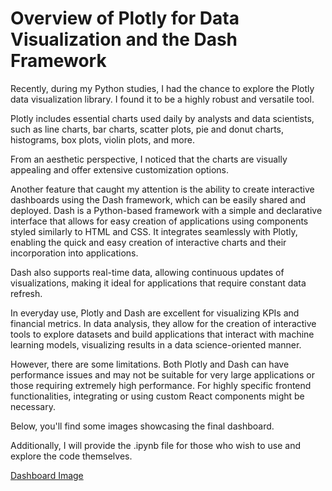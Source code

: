 # Overview of Plotly for Data Visualization and the Dash Framework

Recently, during my Python studies, I had the chance to explore the Plotly data visualization library. I found it to be a highly robust and versatile tool.

Plotly includes essential charts used daily by analysts and data scientists, such as line charts, bar charts, scatter plots, pie and donut charts, histograms, box plots, violin plots, and more.

From an aesthetic perspective, I noticed that the charts are visually appealing and offer extensive customization options.

Another feature that caught my attention is the ability to create interactive dashboards using the Dash framework, which can be easily shared and deployed. Dash is a Python-based framework with a simple and declarative interface that allows for easy creation of applications using components styled similarly to HTML and CSS. It integrates seamlessly with Plotly, enabling the quick and easy creation of interactive charts and their incorporation into applications.

Dash also supports real-time data, allowing continuous updates of visualizations, making it ideal for applications that require constant data refresh.

In everyday use, Plotly and Dash are excellent for visualizing KPIs and financial metrics. In data analysis, they allow for the creation of interactive tools to explore datasets and build applications that interact with machine learning models, visualizing results in a data science-oriented manner.

However, there are some limitations. Both Plotly and Dash can have performance issues and may not be suitable for very large applications or those requiring extremely high performance. For highly specific frontend functionalities, integrating or using custom React components might be necessary.

Below, you'll find some images showcasing the final dashboard.

Additionally, I will provide the .ipynb file for those who wish to use and explore the code themselves.

[Dashboard Image]([images/dashboard.png](https://github.com/luizkrawiec/ploty-and-dash/blob/main/dash%20ploty-01.png))
